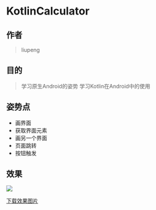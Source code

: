 # KotlinCalculator

## 作者

> liupeng

## 目的

> 学习原生Android的姿势
> 学习Kotlin在Android中的使用

## 姿势点

* 画界面
* 获取界面元素
* 画另一个界面
* 页面跳转
* 按钮触发

## 效果


![](https://tva1.sinaimg.cn/large/007S8ZIlly1gg3q9lc6thj30h60tmt9u.jpg)

[下载效果图片](https://tva1.sinaimg.cn/large/007S8ZIlly1gg3q9lc6thj30h60tmt9u.jpg)

